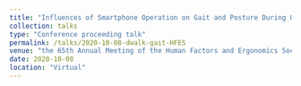 ```yaml
---
title: "Influences of Smartphone Operation on Gait and Posture During Outdoor Walking Task"
collection: talks
type: "Conference proceeding talk"
permalink: /talks/2020-10-08-dwalk-gait-HFES
venue: "the 65th Annual Meeting of the Human Factors and Ergonomics Society (HFES)"
date: 2020-10-08
location: "Virtual"
---
```

